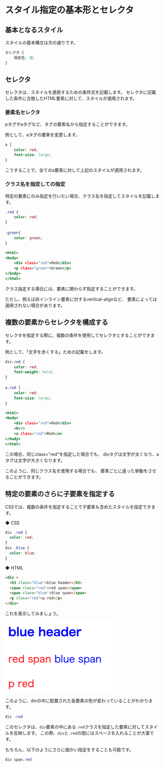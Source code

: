 # スタイル指定の基本形とセレクタ

## 基本となるスタイル

スタイルの基本構文は次の通りです。

```css
セレクタ {
    設定名: 値;
}
```

## セレクタ

セレクタは、スタイルを適用するための条件式を記載します。
セレクタに記載した条件に合致したHTML要素に対して、スタイルが適用されます。

### 要素名セレクタ

pタグやaタグなど、タグの要素名から指定することができます。

例として、aタグの要素を変更します。

```css
a {
    color: red;
    font-size: large;
}
```

こうすることで、全てのa要素に対して上記のスタイルが適用されます。

### クラス名を指定しての指定

特定の要素にのみ指定を行いたい場合、クラス名を指定してスタイルを記載します。

```css:style.css
.red {
    color: red;
}

.green{
    color: green;
}
```

```html:index.html
<html>
<body>
    <div class="red">Red</div>
    <p class="green">Green</p>
</body>
</html>
```

クラス指定する場合には、要素に関わらず指定することができます。

ただし、例えば非インライン要素に対するvertical-alignなど、
要素によっては適用されない場合があります。

## 複数の要素からセレクタを構成する

セレクタを指定する際に、複数の条件を使用してセレクタとすることができます。

例として、「文字を赤くする」ための記載をします。

```css
div.red {
    color: red;
    font-weight: bold;
}

a.red {
    color: red;
    font-size: large;
}
```

```html:index.html
<html>
<body>
    <div class="red">Red</div>
    <br/>
    <a class="red">Red</a>
</body>
</html>
```

この場合、同じclass="red"を指定した場合でも、
divタグは文字が太くなり、aタグは文字が大きくなります。

このように、同じクラス名を使用する場合でも、
要素ごとに違った挙動をさせることができます。

## 特定の要素のさらに子要素を指定する


CSSでは、複数の条件を指定することで子要素も含めたスタイルを指定できます。

◆ CSS

```css
div .red {
  color: red;
}
div .blue {
  color: blue;
}
```

◆ HTML

```html
<div >
  <h3 class="blue">blue header</h3>
  <span class="red">red span</span>
  <span class="blue">blue span</span>
  <p class="red">p red</p>
</div>
```

これを表示してみましょう。

![孫要素](shots/css/css-child-props.png)


このように、divの中に配置された各要素の色が変わっていることがわかります。

```css
div .red
```

このセレクタは、``div``要素の中にある``.red``クラスを指定した要素に対してスタイルを反映します。
この際、``div``と``.red``の間にはスペースを入れることが大事です。

もちろん、以下のようにさらに細かい指定をすることも可能です。

```css
div span.red
```
